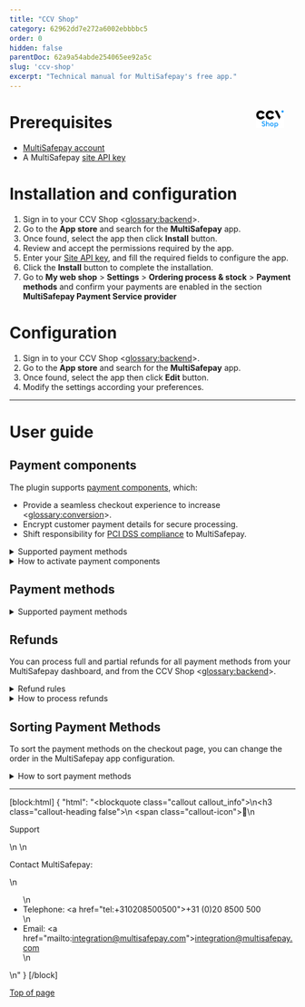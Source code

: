 ```yaml
---
title: "CCV Shop"
category: 62962dd7e272a6002ebbbbc5
order: 0
hidden: false
parentDoc: 62a9a54abde254065ee92a5c
slug: 'ccv-shop'
excerpt: "Technical manual for MultiSafepay's free app."
---
```

<img src="https://raw.githubusercontent.com/MultiSafepay/docs/a87cfe4f49a0fd17e939bc70f53b23900421f524/static/logo/Integrations/ccv-shop.svg" width="50" align="right" style="margin: 20px; max-height: 75px"/>

# Prerequisites

- [MultiSafepay account](/docs/getting-started-guide/)
- A MultiSafepay [site API key](/docs/sites#site-id-api-key-and-security-code)

# Installation and configuration

1. Sign in to your CCV Shop <<glossary:backend>>.
2. Go to the **App store** and search for the **MultiSafepay** app.
3. Once found, select the app then click **Install** button.
4. Review and accept the permissions required by the app.
5. Enter your [Site API key](/docs/sites#site-id-api-key-and-security-code), and fill the required fields to configure the app. 
6. Click the **Install** button to complete the installation.
7. Go to **My web shop** > **Settings** > **Ordering process & stock** > **Payment methods** and confirm your payments are enabled in the section **MultiSafepay Payment Service provider**

# Configuration

1. Sign in to your CCV Shop <<glossary:backend>>.
2. Go to the **App store** and search for the **MultiSafepay** app.
3. Once found, select the app then click **Edit** button.
4. Modify the settings according your preferences.

___

# User guide

## Payment components

The plugin supports [payment components](/docs/payment-components/), which:

- Provide a seamless checkout experience to increase <<glossary:conversion>>.
- Encrypt customer payment details for secure processing.
- Shift responsibility for [PCI DSS compliance](/docs/pci-dss/) to MultiSafepay.

<details id="supported-payment-methods">
<summary>Supported payment methods</summary>
<br>

- Cards: Amex, Maestro, Mastercard, and Visa

</details>

<details id="how-to-activate-payment-components">
<summary>How to activate payment components</summary>
<br>

1. Sign in to your CCV Shop <<glossary:backend>>.
2. Go to the **App store** and search for the **MultiSafepay** app.
3. Once found, select the app then click **Edit** button.
4. Set the **Enable payment component** toggle to **Enabled**.
5. Click **Save**.

</details>

## Payment methods

<details id="supported-payment-methods">
<summary>Supported payment methods</summary>
<br>

The activated payment methods from your MultiSafepay account appear will be registered in CCV Shop as a payment method.
To keep the payment methods synchronized, ensure to toggle the "update payment methods" setting before pressing "update". 

</details>

## Refunds

You can process full and partial refunds for all payment methods from your MultiSafepay dashboard, and from the CCV Shop <<glossary:backend>>.

<details id="refund-rules">
<summary>Refund rules</summary>
<br>
To process backend refunds:

- In the configuration of the MultiSafepay app, **Automatic refunds** needs to be enabled.
- After enable **Automatic refunds**, select which invoice type will trigger refunds: 
  -  **Only "Credit"**: Refunds will be triggered when a credit invoice status is changed to **Refunded**.
  -  **Both "Credit" and "Debit"**: Refunds will be triggered when a credit or debit invoice status is changed to **Refunded**. 
- The refund amount cannot exceed the original transaction amount.
- The refund amount cannot exceed the available funds in your MultiSafepay account.
<br>
</details>

<details id="how-to-process-backend-refunds">
<summary>How to process refunds</summary>
<br>
To process backend refunds:

1. Sign in to your CCV Shop <<glossary:backend>>.
2. Go to **My orders** > **Order management**.
3. Select the order, and click on the **Invoices** tab.
4. Change the **Invoice status** from **Paid** to **Refunded**.
5. A refund request will be processed in MultiSafepay.
<br>
</details>

## Sorting Payment Methods

To sort the payment methods on the checkout page, you can change the order in the MultiSafepay app configuration.

<details id="sorting-payment-methods">
<summary>How to sort payment methods</summary>
<br>

1. Sign in to your CCV Shop <<glossary:backend>>.
2. Go to the **App store** and search for the **MultiSafepay** app.
3. Click on **Edit** button.
4. Turn on the switch field **Payment methods order**.
5. A list of the installed payment methods will be shown.
6. Use the arrow icons to sort the payment methods.
7. Click on **Update** button to save the changes.
<br>

**⚠️ Note:** Only payment methods provided by MultiSafepay can be reordered. CCV Shop does not support ordering of payment methods not provided by our app, so the order of other payment methods cannot be adjusted.

<br>
</details>

---

[block:html]
{
"html": "<blockquote class=\"callout callout_info\">\n<h3 class=\"callout-heading false\">\n        <span class=\"callout-icon\">💬</span>\n        <p>Support</p>\n    </h3>\n  <p>Contact MultiSafepay:</p>\n  <ul>\n    <li>Telephone: <a href=\"tel:+310208500500\">+31 (0)20 8500 500</a></li>\n    <li>Email: <a href=\"mailto:integration@multisafepay.com\">integration@multisafepay.com</a></li>\n </ul>  \n</blockquote>"
}
[/block]

[Top of page](#)